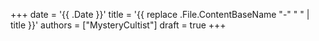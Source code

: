 +++
date = '{{ .Date }}'
title = '{{ replace .File.ContentBaseName "-" " " | title }}'
authors = ["MysteryCultist"]
draft = true
+++
